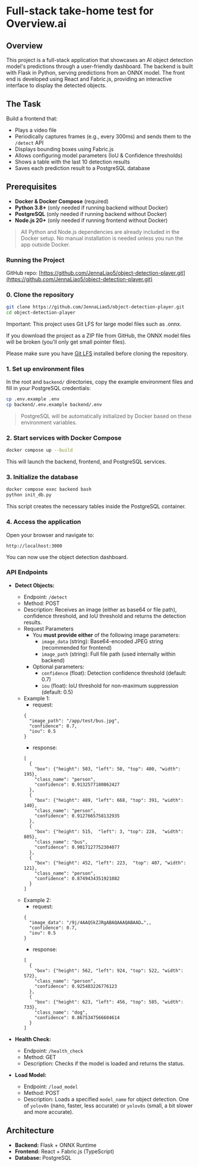 # Full-stack take-home test for Overview.ai

## Overview
This project is a full-stack application that showcases an AI object detection model's predictions through a user-friendly dashboard. The backend is built with Flask in Python, serving predictions from an ONNX model. The front end is developed using React and Fabric.js, providing an interactive interface to display the detected objects.

## The Task
Build a frontend that:
  - Plays a video file
  - Periodically captures frames (e.g., every 300ms) and sends them to the `/detect` API
  - Displays bounding boxes using Fabric.js
  - Allows configuring model parameters (IoU & Confidence thresholds)
  - Shows a table with the last 10 detection results
  - Saves each prediction result to a PostgreSQL database

## Prerequisites

- **Docker & Docker Compose** (required)
- **Python 3.8+** (only needed if running backend without Docker)
- **PostgreSQL** (only needed if running backend without Docker)
- **Node.js 20+** (only needed if running frontend without Docker)

> All Python and Node.js dependencies are already included in the Docker setup. No manual installation is needed unless you run the app outside Docker.

### Running the Project
GitHub repo: [https://github.com/JennaLiao5/object-detection-player.git](https://github.com/JennaLiao5/object-detection-player.git)

### 0. Clone the repository

```bash
git clone https://github.com/JennaLiao5/object-detection-player.git
cd object-detection-player
```
Important: This project uses Git LFS for large model files such as .onnx.

If you download the project as a ZIP file from GitHub, the ONNX model files will be broken (you'll only get small pointer files).

Please make sure you have [Git LFS](https://git-lfs.github.com/) installed before cloning the repository.

### 1. Set up environment files

In the root and `backend/` directories, copy the example environment files and fill in your PostgreSQL credentials:

```bash
cp .env.example .env
cp backend/.env.example backend/.env
```

> PostgreSQL will be automatically initialized by Docker based on these environment variables.

### 2. Start services with Docker Compose

```bash
docker compose up --build
```

This will launch the backend, frontend, and PostgreSQL services.

### 3. Initialize the database

```bash
docker compose exec backend bash
python init_db.py
```

This script creates the necessary tables inside the PostgreSQL container.

### 4. Access the application

Open your browser and navigate to:

```
http://localhost:3000
```

You can now use the object detection dashboard.

### API Endpoints

- **Detect Objects:**
  - Endpoint: `/detect`
  - Method: POST
  - Description: Receives an image (either as base64 or file path), confidence threshold, and IoU threshold and returns the detection results.
  - Request Parameters
    - You **must provide either** of the following image parameters:
      - `image_data` (string): Base64-encoded JPEG string (recommended for frontend)
      - `image_path` (string): Full file path (used internally within backend)
    - Optional parameters:
      - `confidence` (float): Detection confidence threshold (default: 0.7)
      - `iou` (float): IoU threshold for non-maximum suppression (default: 0.5)
  - Example 1:
    - request:
    ```
    {
      "image_path": "/app/test/bus.jpg",
      "confidence": 0.7,
      "iou": 0.5
    }
    ```
    - response:
    ```
    [
      {
        "box": {"height": 503, "left": 50, "top": 400, "width": 195},
        "class_name": "person",
        "confidence": 0.9132577180862427
      },
      {
        "box": {"height": 489, "left": 668, "top": 391, "width": 140},
        "class_name": "person",
        "confidence": 0.9127665758132935
      },
      {
        "box": {"height": 515,  "left": 3, "top": 228,  "width": 805},
        "class_name": "bus",
        "confidence": 0.9017127752304077
      },
      {
        "box": {"height": 452, "left": 223,  "top": 407, "width": 121},
        "class_name": "person",
        "confidence": 0.8749434351921082
      }
    ]
    ```
  - Example 2:
    - request:
    ```
    {
      "image_data": "/9j/4AAQSkZJRgABAQAAAQABAAD…",,
      "confidence": 0.7,
      "iou": 0.5
    }
    ```
    - response:
    ```
    [
      {
        "box": {"height": 562, "left": 924, "top": 522, "width": 572},
        "class_name": "person",
        "confidence": 0.925483226776123
      },
      {
        "box": {"height": 623, "left": 456, "top": 585, "width": 733},
        "class_name": "dog",
        "confidence": 0.8675347566604614
      }
    ]
    ```
    
- **Health Check:**
  - Endpoint: `/health_check`
  - Method: GET
  - Description: Checks if the model is loaded and returns the status.

- **Load Model:**
  - Endpoint: `/load_model`
  - Method: POST
  - Description: Loads a specified `model_name` for object detection. One of `yolov8n` (nano, faster, less accurate) or `yolov8s` (small, a bit slower and more accurate). 

## Architecture

- **Backend:** Flask + ONNX Runtime
- **Frontend:** React + Fabric.js (TypeScript)
- **Database:** PostgreSQL

